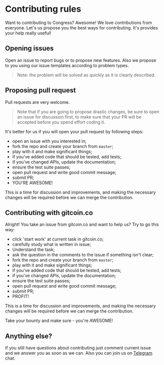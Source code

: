 # Contributing rules

Want to contributing to Congress? Awesome! We love contributions from everyone. Let's us propose you the best ways for contributing. It's provides your help really useful!

## Opening issues

Open an issue to report bugs or to propose new features. Also we propose to you using our issue templates according to problem types.

>Note: the problem will be solved as quickly as it is clearly described.

## Proposing pull request

Pull requests are very welcome.

>Note that if you are going to propose drastic changes, be sure to open an issue for discussion first, to make sure that your PR will be accepted before you spend effort coding it.

It's better for us if you will open your pull request by following steps:

- open an issue with you interested in;
- fork the repo and create your branch from `master`;
- play with it and make significant things;
- if you've added code that should be tested, add tests;
- if you've changed APIs, update the documentation;
- ensure the test suite passes;
- open pull request and write good commit message;
- submit PR;
- YOU'RE AWESOME!

This is a time for discussion and improvements,
and making the necessary changes will be required before we can
merge the contribution.

## Contributing with gitcoin.co

Alright! You take an issue from gitcoin.co and want to help us? Try to go this way:

- click 'start work' at current task in gitcoin.co;
- carefully study what is written in issue;
- Understand the task;
- ask the question in the comments to the issue if something isn't clear;
- fork the repo and create your branch from `master`;
- play with it and make significant things;
- if you've added code that should be tested, add tests;
- if you've changed APIs, update the documentation;
- ensure the test suite passes;
- open pull request and write good commit message;
- submit PR;
- PROFIT!

This is a time for discussion and improvements,
and making the necessary changes will be required before we can
merge the contribution.

Take your bounty and make sure - you're AWESOME!  

## Anything else?

If you still have questions about contributing just comment current issue and we answer you as soon as we can. Also you can join us on [Telegram](https://t.me/fuckgoogle) chat.
